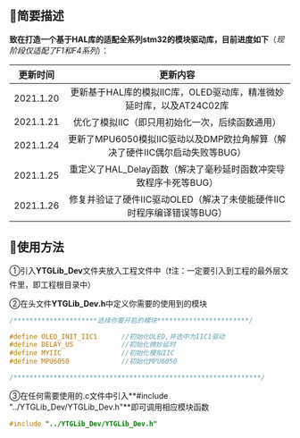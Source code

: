 ## 📕简要描述

**致在打造一个基于HAL库的适配全系列stm32的模块驱动库，目前进度如下**（*现阶段仅适配了F1和F4系列*）：

| 更新时间  |                           更新内容                           |
| --------- | :----------------------------------------------------------: |
| 2021.1.20 | 更新基于HAL库的模拟IIC库，OLED驱动库，精准微妙延时库，以及AT24C02库 |
| 2021.1.21 |       优化了模拟IIC（即只用初始化一次，后续函数通用）        |
| 2021.1.24 | 更新了MPU6050模拟IIC驱动以及DMP欧拉角解算（解决了硬件IIC偶尔启动失败等BUG） |
| 2021.1.25 | 重定义了HAL_Delay函数（解决了毫秒延时函数冲突导致程序卡死等BUG） |
| 2021.1.26 | 修复并验证了硬件IIC驱动OLED（解决了未使能硬件IIC时程序编译错误等BUG） |

## 🔨使用方法

①引入**YTGLib_Dev**文件夹放入工程文件中（❗注：一定要引入到工程的最外层文件里，即工程根目录中）

②在头文件**YTGLib_Dev.h**中定义你需要的使用到的模块

```c
/*********************选择你要开启的模块***********************/

#define OLED_INIT_IIC1		//初始化OLED,并选中为IIC1驱动
#define DELAY_US  			//初始化微妙延时
#define MYIIC				//初始化模拟IIC
#define MPU6050				//初始化MPU6050

/**************************************************************/
```

③在任何需要使用的.c文件中引入**#include "../YTGLib_Dev/YTGLib_Dev.h"**即可调用相应模块函数

```c
#include "../YTGLib_Dev/YTGLib_Dev.h"
```